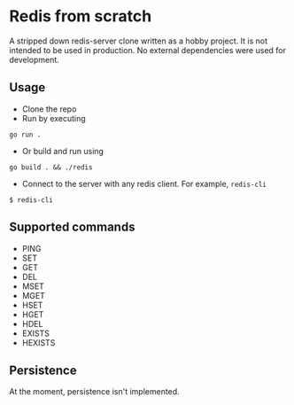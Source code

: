 # Redis from scratch
A stripped down redis-server clone written as a hobby project. It is not intended to be used in production. No external dependencies were used for development.

## Usage
- Clone the repo
- Run by executing 
```
go run .
```
- Or build and run using 
```
go build . && ./redis
```
- Connect to the server with any redis client. For example, `redis-cli`
```
$ redis-cli
```

## Supported commands
- PING
- SET
- GET
- DEL
- MSET
- MGET
- HSET
- HGET
- HDEL
- EXISTS
- HEXISTS

## Persistence
At the moment, persistence isn't implemented.
